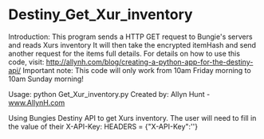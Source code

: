 # Destiny_Get_Xur_inventory

 Introduction:	This program sends a HTTP GET request to Bungie's servers and reads Xurs inventory
 				It will then take the encrypted itemHash and send another request for the items full details. 
 				For details on how to use this code, visit:
				http://allynh.com/blog/creating-a-python-app-for-the-destiny-api/
				Important note: This code will only work from 10am Friday morning to 10am Sunday morning!

 Usage:		python Get_Xur_inventory.py
 Created by:	Allyn Hunt - www.AllynH.com

Using Bungies Destiny API to get Xurs inventory.
The user will need to fill in the value of their X-API-Key:
HEADERS = {"X-API-Key":'<YOUR-X-API-Key>'}
